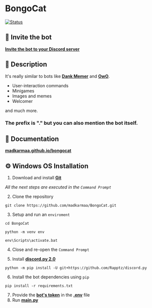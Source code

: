 # BongoCat

[![Status](https://img.shields.io/badge/Bot%20status-In%20development%20--%20OFFLINE-critical?style=for-the-badge&logo=discord&logoColor=critical)](#)

## 📌 Invite the bot

[**Invite the bot to your Discord server**](https://discord.com/api/oauth2/authorize?client_id=941300861785739264&permissions=8&scope=bot)

## 📝 Description

It's really similar to bots like [**Dank Memer**](https://top.gg/bot/270904126974590976) and [**OwO**](https://top.gg/bot/408785106942164992).

- User-interaction commands
- Minigames
- Images and memes
- Welcomer

and much more.

### The prefix is "." but you can also mention the bot itself.

## 🔗 Documentation

[**madkarmaa.github.io/bongocat**](https://madkarmaa.github.io/bongocat/)

## ⚙️ Windows OS Installation

1. Download and install [**Git**](https://git-scm.com/download/)

_All the next steps are executed in the `Command Prompt`_

2. Clone the repository

```
git clone https://github.com/madkarmaa/BongoCat.git
```

3. Setup and run an `enviroment`

```
cd BongoCat
```

```
python -m venv env
```

```
env\Scripts\activate.bat
```

4. Close and re-open the `Command Prompt`

5. Install [**discord.py 2.0**](https://github.com/Rapptz/discord.py)

```
python -m pip install -U git+https://github.com/Rapptz/discord.py
```

6. Install the bot dependencies using `pip`

```
pip install -r requirements.txt
```

7. Provide the [**bot's token**](https://discord.com/developers/applications) in the [**.env**](.env) file
8. Run [**main.py**](main.py)
